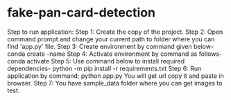 # fake-pan-card-detection

Step to run application: Step 1: Create the copy of the project. Step 2: Open command prompt and change your current path to folder where you can find 'app.py' file. Step 3: Create environment by command given below- conda create -name Step 4: Activate environment by command as follows- conda activate Step 5: Use command below to install required dependencies- python -m pip install -r requirements.txt Step 6: Run application by command; python app.py You will get url copy it and paste in browser. Step 7: You have sample_data folder where you can get images to test.
